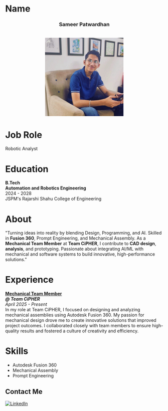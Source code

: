 # Name
<div align="center">
<h3>Sameer Patwardhan</h3><br>
<img src="Sameer.jpg" alt="Profile Photo" height="250" width="250">
<br></div>

# Job Role <!--(Where I see myself in Future)-->
Robotic Analyst

# Education
**B.Tech** <br>
**Automation and Robotics Engineering** <br>
2024 - 2028 <br>
JSPM's Rajarshi Shahu College of Engineering

# About
"Turning ideas into reality by blending Design, Programming, and AI. Skilled in **Fusion 360**, Prompt Engineering, and Mechanical Assembly. As a **Mechanical Team Member** at **Team CiPHER**, I contribute to **CAD design**, **analysis**, and prototyping. Passionate about integrating AI/ML with mechanical and software systems to build innovative, high-performance solutions."

# Experience
<b><u>Mechanical Team Member</u></b> <br>
<b><i>@ Team CiPHER</i></b> <br>
<i>April 2025 - Present</i> <br>
In my role at Team CiPHER, I focused on designing and analyzing mechanical assemblies using Autodesk Fusion 360. My passion for mechanical design drove me to create innovative solutions that improved project outcomes. I collaborated closely with team members to ensure high-quality results and fostered a culture of creativity and efficiency.

# Skills
<ul>
<li>Autodesk Fusion 360</li>
<li>Mechanical Assembly</li>
<li>Prompt Engineering</li>
</ul>


## Contact Me
<a href="https://www.linkedin.com/in/sameerpatwardhan11/">
  <img src="https://cdn.jsdelivr.net/gh/devicons/devicon/icons/linkedin/linkedin-original.svg" alt="LinkedIn" width="32" height="32"/>
</a>
